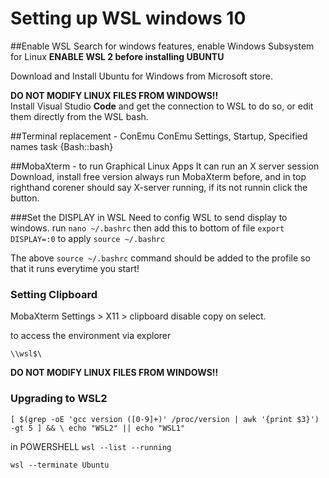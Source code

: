 # Setting up WSL windows 10

##Enable WSL
Search for windows features, enable Windows Subsystem for Linux
**ENABLE WSL 2 before installing UBUNTU**

Download and Install Ubuntu for Windows from Microsoft store.

**DO NOT MODIFY LINUX FILES FROM WINDOWS!!**  
Install Visual Studio **Code** and get the connection to WSL to do so, or edit them directly from the WSL bash.

##Terminal replacement - ConEmu
ConEmu Settings, Startup, Specified names task {Bash::bash}

##MobaXterm - to run Graphical Linux Apps
It can run an X server session
Download, install free version
always run MobaXterm before, and in top righthand corener should say X-server running, if its not runnin click the button.

###Set the DISPLAY in WSL
Need to config WSL to send display to windows.
run `nano ~/.bashrc` then add this to bottom of file `export DISPLAY=:0`  to apply `source ~/.bashrc`

The above `source ~/.bashrc` command should be added to the profile so that it runs everytime you start!

### Setting Clipboard
MobaXterm Settings > X11 > clipboard disable copy on select.

to access the environment via explorer

	\\wsl$\

**DO NOT MODIFY LINUX FILES FROM WINDOWS!!**



### Upgrading to WSL2
`[ $(grep -oE 'gcc version ([0-9]+)' /proc/version | awk '{print $3}') -gt 5 ] && \ echo "WSL2" || echo "WSL1"`

in POWERSHELL
`wsl --list --running`

`wsl --terminate Ubuntu`
